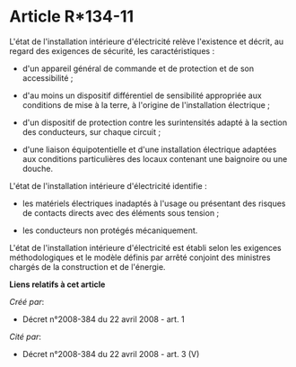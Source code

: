 # Article R*134-11

L'état de l'installation intérieure d'électricité relève l'existence et décrit, au regard des exigences de sécurité, les
caractéristiques : 

- d'un appareil général de commande et de protection et de son accessibilité ; 

- d'au moins un dispositif différentiel de sensibilité appropriée aux conditions de mise à la terre, à l'origine de
l'installation électrique ; 

- d'un dispositif de protection contre les surintensités adapté à la section des conducteurs, sur chaque circuit ; 

- d'une liaison équipotentielle et d'une installation électrique adaptées aux conditions particulières des locaux contenant
une baignoire ou une douche. 

L'état de l'installation intérieure d'électricité identifie : 

- les matériels électriques inadaptés à l'usage ou présentant des risques de contacts directs avec des éléments sous
tension ; 

- les conducteurs non protégés mécaniquement. 

L'état de l'installation intérieure d'électricité est établi selon les exigences méthodologiques et le modèle définis par
arrêté conjoint des ministres chargés de la construction et de l'énergie.

**Liens relatifs à cet article**

_Créé par_:

  - Décret n°2008-384 du 22 avril 2008 - art. 1

_Cité par_:

  - Décret n°2008-384 du 22 avril 2008 - art. 3 (V)
